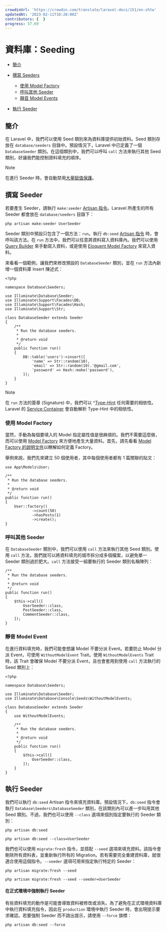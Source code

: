 ```yaml
---
crowdinUrl: 'https://crowdin.com/translate/laravel-docs/151/en-zhtw'
updatedAt: '2023-02-11T10:28:00Z'
contributors: {  }
progress: 57.69
---
```


# 資料庫：Seeding

- [簡介](#introduction)
- [撰寫 Seeders](#writing-seeders)
  - [使用 Model Factory](#using-model-factories)
  - [呼叫其他 Seeder](#calling-additional-seeders)
  - [靜音 Model Events](#muting-model-events)
  
- [執行 Seeder](#running-seeders)

<a name="introduction"></a>

## 簡介

在 Laravel 中，我們可以使用 Seed 類別來為資料庫提供初始資料。Seed 類別存放在 `database/seeders` 目錄中。預設情況下，Laravel 中已定義了一個 `DatabaseSeeder` 類別。在這個類別中，我們可以呼叫 `call` 方法來執行其他 Seed 類別，好讓我們能控制資料填充的順序。

> [!NOTE]  
> 在進行 Seeder 時，會自動禁用[大量賦值保護](/docs/{{version}}/eloquent#mass-assignment)。

<a name="writing-seeders"></a>

## 撰寫 Seeder

若要產生 Seeder，請執行 `make:seeder` [Artisan 指令](/docs/{{version}}/artisan)。Laravel 所產生的所有 Seeder 都會放在 `database/seeders` 目錄下：

```shell
php artisan make:seeder UserSeeder
```
Seeder 類別中預設只包含了一個方法：`run`。執行 `db:seed` [Artisan 指令](/docs/{{version}}/artisan) 時，會呼叫該方法。在 `run` 方法中，我們可以任意將資料寫入資料庫內。我們可以使用 [Query Builder](/docs/{{version}}/queries) 來手動寫入資料，或是使用 [Eloquent Model Factory](/docs/{{version}}/eloquent-factories) 來寫入資料。

來看看一個範例，讓我們來修改預設的 `DatabaseSeeder` 類別，並在 `run` 方法內新增一個資料庫 Insert 陳述式：

    <?php
    
    namespace Database\Seeders;
    
    use Illuminate\Database\Seeder;
    use Illuminate\Support\Facades\DB;
    use Illuminate\Support\Facades\Hash;
    use Illuminate\Support\Str;
    
    class DatabaseSeeder extends Seeder
    {
        /**
         * Run the database seeders.
         *
         * @return void
         */
        public function run()
        {
            DB::table('users')->insert([
                'name' => Str::random(10),
                'email' => Str::random(10).'@gmail.com',
                'password' => Hash::make('password'),
            ]);
        }
    }
> [!NOTE]  
> 在 `run` 方法的簽章 (Signature) 中，我們可以 ^[Type-Hint](%E5%9E%8B%E5%88%A5%E6%8F%90%E7%A4%BA) 任何需要的相依性。Laravel 的 [Service Container](/docs/{{version}}/container) 會自動解析 Type-Hint 中的相依性。

<a name="using-model-factories"></a>

### 使用 Model Factory

當然，手動為每個要填入的 Model 指定屬性值是很麻煩的。我們不需要這麼做，而可以使用 [Model Factory](/docs/{{version}}/eloquent-factories) 來方便地產生大量資料。首先，請先看看 [Model Factory 的說明文件](/docs/{{version}}/eloquent-factories)以瞭解如何定義 Factory。

舉例來說，我們先來建立 50 個使用者，其中每個使用者都有 1 篇關聯的貼文：

    use App\Models\User;
    
    /**
     * Run the database seeders.
     *
     * @return void
     */
    public function run()
    {
        User::factory()
                ->count(50)
                ->hasPosts(1)
                ->create();
    }
<a name="calling-additional-seeders"></a>

### 呼叫其他 Seeder

在 `DatabaseSeeder` 類別中，我們可以使用 `call` 方法來執行其他 Seed 類別。使用 `call` 方法，我們就可以將資料填充的城市拆分成多個檔案，以避免單一 Seeder 類別過於肥大。`call` 方法接受一組要執行的 Seeder 類別名稱陣列：

    /**
     * Run the database seeders.
     *
     * @return void
     */
    public function run()
    {
        $this->call([
            UserSeeder::class,
            PostSeeder::class,
            CommentSeeder::class,
        ]);
    }
<a name="muting-model-events"></a>

### 靜音 Model Event

在進行資料填充時，我們可能會想讓 Model 不要分派 Event。若要防止 Model 分派 Event，可使用 `WithoutModelEvent` Trait。使用 `WithoutModelEvents` Trait 時，該 Trait 會確保 Model 不要分派 Event，且也會套用到使用 `call` 方法執行的 Seed 類別上：

    <?php
    
    namespace Database\Seeders;
    
    use Illuminate\Database\Seeder;
    use Illuminate\Database\Console\Seeds\WithoutModelEvents;
    
    class DatabaseSeeder extends Seeder
    {
        use WithoutModelEvents;
    
        /**
         * Run the database seeders.
         *
         * @return void
         */
        public function run()
        {
            $this->call([
                UserSeeder::class,
            ]);
        }
    }
<a name="running-seeders"></a>

## 執行 Seeder

我們可以執行 `db:seed` Artisan 指令來填充資料庫。預設情況下，`db:seed` 指令會執行 `Database\Seeders\DatabaseSeeder` 類別，在該類別內可以進一步叫用其他 Seed 類別。不過，我們也可以使用 `--class` 選項來個別指定要執行的 Seeder 類別：

```shell
php artisan db:seed

php artisan db:seed --class=UserSeeder
```
我們也可以使用 `migrate:fresh` 指令，並搭配 `--seed` 選項來填充資料。該指令會刪除所有資料表，並重新執行所有的 Migration。若有需要完全重建資料庫，就很適合使用這個指令。`--seeder` 選項可用來指定執行特定的 Seeder：

```shell
php artisan migrate:fresh --seed

php artisan migrate:fresh --seed --seeder=UserSeeder 
```
<a name="forcing-seeding-production"></a>

#### 在正式環境中強制執行 Seeder

有些資料填充的動作是可能會導致資料被修改或消失。為了避免在正式環境資料庫中執行資料填充指令，因此在 `production` 環境中執行 Seeder 時，會出現提示要求確認。若要強制 Seeder 而不跳出提示，請使用 `--force` 旗標：

```shell
php artisan db:seed --force
```